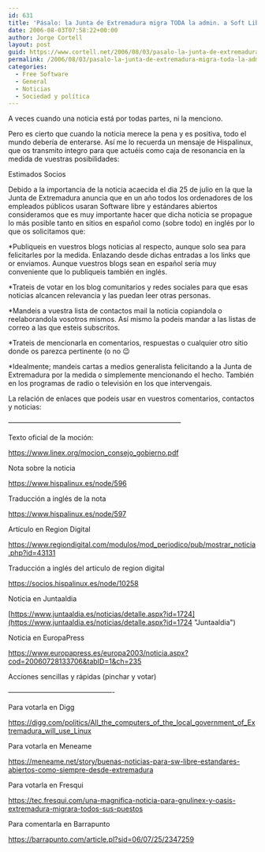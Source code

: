 ```yaml
---
id: 631
title: 'Pásalo: la Junta de Extremadura migra TODA la admin. a Soft Libre'
date: 2006-08-03T07:58:22+00:00
author: Jorge Cortell
layout: post
guid: https://www.cortell.net/2006/08/03/pasalo-la-junta-de-extremadura-migra-toda-la-admin-a-soft-libre/
permalink: /2006/08/03/pasalo-la-junta-de-extremadura-migra-toda-la-admin-a-soft-libre/
categories:
  - Free Software
  - General
  - Noticias
  - Sociedad y polí­tica
---
```

A veces cuando una noticia está por todas partes, ni la menciono.

Pero es cierto que cuando la noticia merece la pena y es positiva, todo el mundo deberí­a de enterarse. Así­ me lo recuerda un mensaje de Hispalinux, que os transmito í­ntegro para que actuéis como caja de resonancia en la medida de vuestras posibilidades:

Estimados Socios

Debido a la importancia de la noticia acaecida el dia 25 de julio en la que la Junta de Extremadura anuncia que en un año todos los ordenadores de los empleados públicos usaran Software libre y estándares abiertos consideramos que es muy importante hacer que dicha noticia se propague lo más posible tanto en sitios en español como (sobre todo) en inglés por lo que os solicitamos que:

*Publiqueis en vuestros blogs noticias al respecto, aunque solo sea para felicitarles por la medida. Enlazando desde dichas entradas a los links que or enviamos. Aunque vuestros blogs sean en español serí­a muy conveniente que lo publiqueis también en inglés.

*Trateis de votar en los blog comunitarios y redes sociales para que esas noticias alcancen relevancia y las puedan leer otras personas.

*Mandeis a vuestra lista de contactos mail la noticia copiandola o reelaborandola vosotros mismos. Así­ mismo la podeis mandar a las listas de correo a las que esteis subscritos.

*Trateis de mencionarla en comentarios, respuestas o cualquier otro sitio donde os parezca pertinente (o no 😉

*Idealmente; mandeis cartas a medios generalista felicitando a la Junta de Extremadura por la medida o simplemente mencionando el hecho. También en los programas de radio o televisión en los que intervengais.

La relación de enlaces que podeis usar en vuestros comentarios, contactos y noticias:
  
—————————————————————————

Texto oficial de la moción:
  
<a title="PDF moción" target="_blank" href="https://www.linex.org/mocion_consejo_gobierno.pdf">https://www.linex.org/mocion_consejo_gobierno.pdf</a>

Nota sobre la noticia
  
<a title="Hispalinux" target="_blank" href="https://www.hispalinux.es/node/596">https://www.hispalinux.es/node/596</a>
  
Traducción a inglés de la nota
  
<a title="English" target="_blank" href="https://www.hispalinux.es/node/597">https://www.hispalinux.es/node/597</a>

Artí­culo en Region Digital
  
<a title="Región digital" target="_blank" href="https://www.regiondigital.com/modulos/mod_periodico/pub/mostrar_noticia.php?id=43131">https://www.regiondigital.com/modulos/mod_periodico/pub/mostrar_noticia.php?id=43131</a>
  
Traducción a inglés del articulo de region digital
  
<a title="English" target="_blank" href="https://socios.hispalinux.es/node/10258">https://socios.hispalinux.es/node/10258</a>

Noticia en Juntaaldia
  
[https://www.juntaaldia.es/noticias/detalle.aspx?id=1724](https://www.juntaaldia.es/noticias/detalle.aspx?id=1724 "Juntaaldia")

Noticia en EuropaPress
  
<a title="EP" target="_blank" href="https://www.europapress.es/europa2003/noticia.aspx?cod=20060728133706&tabID=1&ch=235">https://www.europapress.es/europa2003/noticia.aspx?cod=20060728133706&tabID=1&ch=235</a>

Acciones sencillas y rápidas (pinchar y votar)
  
———————————————-
  
Para votarla en Digg
  
<a title="digg" target="_blank" href="https://digg.com/politics/All_the_computers_of_the_local_government_of_Extremadura_will_use_Linux">https://digg.com/politics/All_the_computers_of_the_local_government_of_Extremadura_will_use_Linux</a>

Para votarla en Meneame
  
<a title="meneame" target="_blank" href="https://meneame.net/story/buenas-noticias-para-sw-libre-estandares-abiertos-como-siempre-desde-extremadura">https://meneame.net/story/buenas-noticias-para-sw-libre-estandares-abiertos-como-siempre-desde-extremadura</a>

Para votarla en Fresqui
  
<a title="fresqui" target="_blank" href="https://tec.fresqui.com/una-magnifica-noticia-para-gnulinex-y-oasis-extremadura-migrara-todos-sus-puestos">https://tec.fresqui.com/una-magnifica-noticia-para-gnulinex-y-oasis-extremadura-migrara-todos-sus-puestos</a>

Para comentarla en Barrapunto
  
<a title="bp" target="_blank" href="https://barrapunto.com/article.pl?sid=06/07/25/2347259">https://barrapunto.com/article.pl?sid=06/07/25/2347259 </a>
